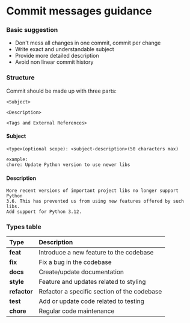 # Commit messages guidance

### Basic suggestion

- Don't mess all changes in one commit, commit per change
- Write exact and understandable subject
- Provide more detailed description
- Avoid non linear commit history

### Structure

Commit should be made up with three parts:

```
<Subject>

<Description>

<Tags and External References>
```

#### Subject

```
<type>(optional scope): <subject-description>(50 characters max)

example:
chore: Update Python version to use newer libs
```

#### Description

```
More recent versions of important project libs no longer support Python
3.6. This has prevented us from using new features offered by such libs.
Add support for Python 3.12.
```

### Types table

| Type         | Description                                 |
| :----------- | :------------------------------------------ |
| **feat**     | Introduce a new feature to the codebase     |
| **fix**      | Fix a bug in the codebase                   |
| **docs**     | Create/update documentation                 |
| **style**    | Feature and updates related to styling      |
| **refactor** | Refactor a specific section of the codebase |
| **test**     | Add or update code related to testing       |
| **chore**    | Regular code maintenance                    |
